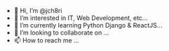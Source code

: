- 👋 Hi, I’m @jch8ri
- 👀 I’m interested in IT, Web Development, etc...
- 🌱 I’m currently learning Python Django & ReactJS...
- 💞️ I’m looking to collaborate on ...
- 📫 How to reach me ...

<!---
jch8ri/jch8ri is a ✨ special ✨ repository because its `README.md` (this file) appears on your GitHub profile.
You can click the Preview link to take a look at your changes.
--->
